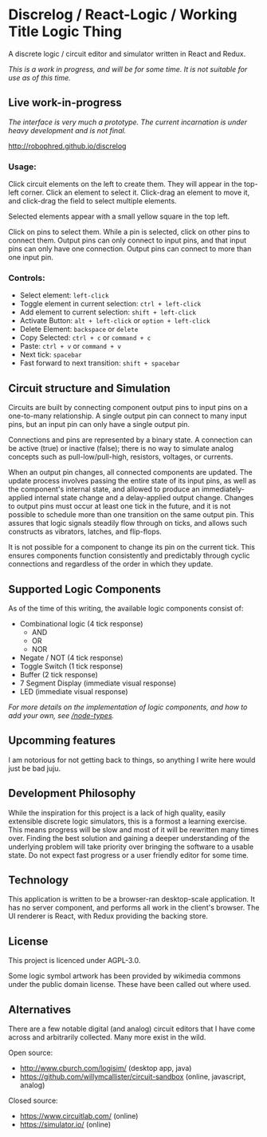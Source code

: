 # Discrelog / React-Logic / Working Title Logic Thing

A discrete logic / circuit editor and simulator written in React and Redux.

_This is a work in progress, and will be for some time. It is not suitable for use as of this time._

## Live work-in-progress

_The interface is very much a prototype. The current incarnation is under heavy development and is not final._

http://robophred.github.io/discrelog

### Usage:

Click circuit elements on the left to create them. They will appear in the top-left corner.
Click an element to select it. Click-drag an element to move it, and click-drag the field to select multiple elements.

Selected elements appear with a small yellow square in the top left.

Click on pins to select them. While a pin is selected, click on other pins to connect them. Output pins can only connect to input pins, and that input pins can only have one connection. Output pins can connect to more than one input pin.

### Controls:

- Select element: `left-click`
- Toggle element in current selection: `ctrl + left-click`
- Add element to current selection: `shift + left-click`
- Activate Button: `alt + left-click` or `option + left-click`
- Delete Element: `backspace` or `delete`
- Copy Selected: `ctrl + c` or `command + c`
- Paste: `ctrl + v` or `command + v`
- Next tick: `spacebar`
- Fast forward to next transition: `shift + spacebar`

## Circuit structure and Simulation

Circuits are built by connecting component output pins to input pins on a one-to-many relationship. A single output pin can connect to many input pins, but an input pin can only have a single output pin.

Connections and pins are represented by a binary state. A connection can be active (true) or inactive (false); there is no way to simulate analog concepts such as pull-low/pull-high, resistors, voltages, or currents.

When an output pin changes, all connected components are updated. The update process involves passing the entire state of its input pins, as well as the component's internal state, and allowed to produce an immediately-applied internal state change and a delay-applied output change. Changes to output pins must occur at least one tick in the future, and it is not possible to schedule more than one transition on the same output pin. This assures that logic signals steadily flow through on ticks, and allows such constructs as vibrators, latches, and flip-flops.

It is not possible for a component to change its pin on the current tick. This ensures components function consistently and predictably through cyclic connections and regardless of the order in which they update.

## Supported Logic Components

As of the time of this writing, the available logic components consist of:

- Combinational logic (4 tick response)
  - AND
  - OR
  - NOR
- Negate / NOT (4 tick response)
- Toggle Switch (1 tick response)
- Buffer (2 tick response)
- 7 Segment Display (immediate visual response)
- LED (immediate visual response)

_For more details on the implementation of logic components, and how to add your own, see [/node-types](https://github.com/RoboPhred/discrelog/tree/master/src/node-types)._

## Upcomming features

I am notorious for not getting back to things, so anything I write here would just be bad juju.

## Development Philosophy

While the inspiration for this project is a lack of high quality, easily extensible discrete logic simulators, this is a formost a learning exercise. This means progress will be slow and most of it will be rewritten many times over. Finding the best solution and gaining a deeper understanding of the underlying problem will take priority over bringing the software to a usable state. Do not expect fast progress or a user friendly editor for some time.

## Technology

This application is written to be a browser-ran desktop-scale application. It has no server component, and performs all work in the client's browser.
The UI renderer is React, with Redux providing the backing store.

## License

This project is licenced under AGPL-3.0.

Some logic symbol artwork has been provided by wikimedia commons under the public domain license. These have been called out where used.

## Alternatives

There are a few notable digital (and analog) circuit editors that I have come across and arbitrarily collected. Many more exist in the wild.

Open source:

- http://www.cburch.com/logisim/ (desktop app, java)
- https://github.com/willymcallister/circuit-sandbox (online, javascript, analog)

Closed source:

- https://www.circuitlab.com/ (online)
- https://simulator.io/ (online)
